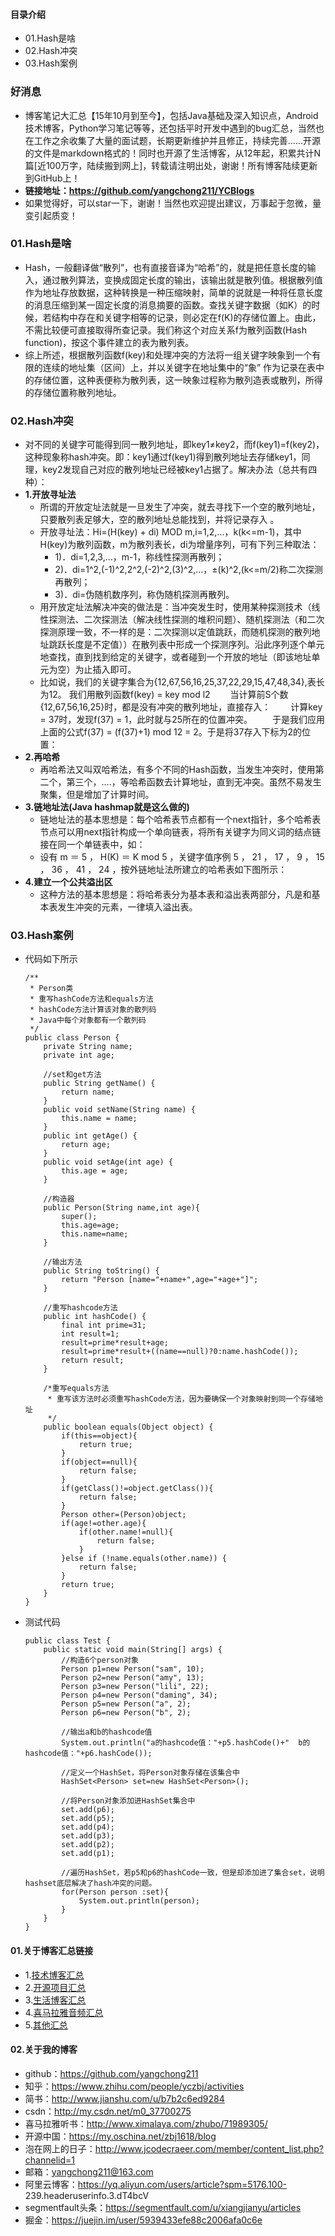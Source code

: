 #### 目录介绍
- 01.Hash是啥
- 02.Hash冲突
- 03.Hash案例


### 好消息
- 博客笔记大汇总【15年10月到至今】，包括Java基础及深入知识点，Android技术博客，Python学习笔记等等，还包括平时开发中遇到的bug汇总，当然也在工作之余收集了大量的面试题，长期更新维护并且修正，持续完善……开源的文件是markdown格式的！同时也开源了生活博客，从12年起，积累共计N篇[近100万字，陆续搬到网上]，转载请注明出处，谢谢！所有博客陆续更新到GitHub上！
- **链接地址：https://github.com/yangchong211/YCBlogs**
- 如果觉得好，可以star一下，谢谢！当然也欢迎提出建议，万事起于忽微，量变引起质变！




### 01.Hash是啥
- Hash，一般翻译做“散列”，也有直接音译为“哈希”的，就是把任意长度的输入，通过散列算法，变换成固定长度的输出，该输出就是散列值。根据散列值作为地址存放数据，这种转换是一种压缩映射，简单的说就是一种将任意长度的消息压缩到某一固定长度的消息摘要的函数。查找关键字数据（如K）的时候，若结构中存在和关键字相等的记录，则必定在f(K)的存储位置上。由此，不需比较便可直接取得所查记录。我们称这个对应关系f为散列函数(Hash function)，按这个事件建立的表为散列表。
- 综上所述，根据散列函数f(key)和处理冲突的方法将一组关键字映象到一个有限的连续的地址集（区间）上，并以关键字在地址集中的“象” 作为记录在表中的存储位置，这种表便称为散列表，这一映象过程称为散列造表或散列，所得的存储位置称散列地址。



### 02.Hash冲突　
- 对不同的关键字可能得到同一散列地址，即key1≠key2，而f(key1)=f(key2)，这种现象称hash冲突。即：key1通过f(key1)得到散列地址去存储key1，同理，key2发现自己对应的散列地址已经被key1占据了。解决办法（总共有四种）：
- **1.开放寻址法**
    - 所谓的开放定址法就是一旦发生了冲突，就去寻找下一个空的散列地址，只要散列表足够大，空的散列地址总能找到，并将记录存入 。
    - 开放寻址法：Hi=(H(key) + di) MOD m,i=1,2,…，k(k<=m-1)，其中H(key)为散列函数，m为散列表长，di为增量序列，可有下列三种取法：
        - 1)．di=1,2,3,…，m-1，称线性探测再散列；
        - 2)．di=1^2,(-1)^2,2^2,(-2)^2,(3)^2,…，±(k)^2,(k<=m/2)称二次探测再散列；
        - 3)．di=伪随机数序列，称伪随机探测再散列。
    - 用开放定址法解决冲突的做法是：当冲突发生时，使用某种探测技术（线性探测法、二次探测法（解决线性探测的堆积问题）、随机探测法（和二次探测原理一致，不一样的是：二次探测以定值跳跃，而随机探测的散列地址跳跃长度是不定值））在散列表中形成一个探测序列。沿此序列逐个单元地查找，直到找到给定的关键字，或者碰到一个开放的地址（即该地址单元为空）为止插入即可。
    - 比如说，我们的关键字集合为{12,67,56,16,25,37,22,29,15,47,48,34},表长为12。 我们用散列函数f(key) = key mod l2
　　当计算前S个数{12,67,56,16,25}时，都是没有冲突的散列地址，直接存入：
　　计算key = 37时，发现f(37) = 1，此时就与25所在的位置冲突。
　　于是我们应用上面的公式f(37) = (f(37)+1) mod 12 = 2。于是将37存入下标为2的位置：
- **2.再哈希**
    - 再哈希法又叫双哈希法，有多个不同的Hash函数，当发生冲突时，使用第二个，第三个，….，等哈希函数去计算地址，直到无冲突。虽然不易发生聚集，但是增加了计算时间。
- **3.链地址法(Java hashmap就是这么做的)**
    - 链地址法的基本思想是：每个哈希表节点都有一个next指针，多个哈希表节点可以用next指针构成一个单向链表，将所有关键字为同义词的结点链接在同一个单链表中，如：
    - 设有 m ＝ 5 ， H(K) ＝ K mod 5 ，关键字值序例 5 ， 21 ， 17 ， 9 ， 15 ， 36 ， 41 ， 24 ，按外链地址法所建立的哈希表如下图所示：   
- **4.建立一个公共溢出区**
    - 这种方法的基本思想是：将哈希表分为基本表和溢出表两部分，凡是和基本表发生冲突的元素，一律填入溢出表。



### 03.Hash案例
- 代码如下所示
    ```
    /**
     * Person类
     * 重写hashCode方法和equals方法
     * hashCode方法计算该对象的散列码
     * Java中每个对象都有一个散列码
     */
    public class Person {
        private String name;
        private int age;
        
        //set和get方法
        public String getName() {
            return name;
        }
        public void setName(String name) {
            this.name = name;
        }
        public int getAge() {
            return age;
        }
        public void setAge(int age) {
            this.age = age;
        }
        
        //构造器
        public Person(String name,int age){
            super();
            this.age=age;
            this.name=name;
        }
        
        //输出方法
        public String toString() {
            return "Person [name="+name+",age="+age+"]";
        }
        
        //重写hashcode方法
        public int hashCode() {
            final int prime=31;
            int result=1;
            result=prime*result+age;
            result=prime*result+((name==null)?0:name.hashCode());
            return result;
        }
        
        /*重写equals方法
         * 重写该方法时必须重写hashCode方法，因为要确保一个对象映射到同一个存储地址
         */
        public boolean equals(Object object) {
            if(this==object){
                return true;
            }
            if(object==null){
                return false;
            }
            if(getClass()!=object.getClass()){
                return false;
            }
            Person other=(Person)object;
            if(age!=other.age){
                if(other.name!=null){
                    return false;
                }
            }else if (!name.equals(other.name)) {
                return false;
            }
            return true;
        }
    }
    ```
- 测试代码
    ```
    public class Test {
        public static void main(String[] args) {
            //构造6个person对象
            Person p1=new Person("sam", 10);
            Person p2=new Person("amy", 13);
            Person p3=new Person("lili", 22);
            Person p4=new Person("daming", 34);
            Person p5=new Person("a", 2);
            Person p6=new Person("b", 2);
            
            //输出a和b的hashcode值
            System.out.println("a的hashcode值："+p5.hashCode()+"  b的hashcode值："+p6.hashCode());
            
            //定义一个HashSet，将Person对象存储在该集合中
            HashSet<Person> set=new HashSet<Person>();
            
            //将Person对象添加进HashSet集合中
            set.add(p6);
            set.add(p5);
            set.add(p4);
            set.add(p3);
            set.add(p2);
            set.add(p1);
            
            //遍历HashSet，若p5和p6的hashCode一致，但是却添加进了集合set，说明hashset底层解决了hash冲突的问题。
            for(Person person :set){
                System.out.println(person);
            }
        }
    }
    ```



#### 01.关于博客汇总链接
- 1.[技术博客汇总](https://www.jianshu.com/p/614cb839182c)
- 2.[开源项目汇总](https://blog.csdn.net/m0_37700275/article/details/80863574)
- 3.[生活博客汇总](https://blog.csdn.net/m0_37700275/article/details/79832978)
- 4.[喜马拉雅音频汇总](https://www.jianshu.com/p/f665de16d1eb)
- 5.[其他汇总](https://www.jianshu.com/p/53017c3fc75d)



#### 02.关于我的博客
- github：https://github.com/yangchong211
- 知乎：https://www.zhihu.com/people/yczbj/activities
- 简书：http://www.jianshu.com/u/b7b2c6ed9284
- csdn：http://my.csdn.net/m0_37700275
- 喜马拉雅听书：http://www.ximalaya.com/zhubo/71989305/
- 开源中国：https://my.oschina.net/zbj1618/blog
- 泡在网上的日子：http://www.jcodecraeer.com/member/content_list.php?channelid=1
- 邮箱：yangchong211@163.com
- 阿里云博客：https://yq.aliyun.com/users/article?spm=5176.100- 239.headeruserinfo.3.dT4bcV
- segmentfault头条：https://segmentfault.com/u/xiangjianyu/articles
- 掘金：https://juejin.im/user/5939433efe88c2006afa0c6e


